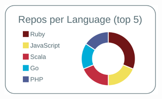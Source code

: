 [![](https://raw.githubusercontent.com/yuuis/yuuis/master/profile-summary-card-output/default/1-repos-per-language.svg)](https://github.com/vn7n24fzkq/github-profile-summary-cards)
